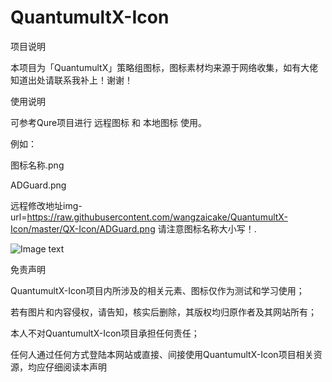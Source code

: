 # QuantumultX-Icon
项目说明

本项目为「QuantumultX」策略组图标，图标素材均来源于网络收集，如有大佬知道出处请联系我补上！谢谢！

使用说明

可参考Qure项目进行 远程图标 和 本地图标 使用。

例如：

图标名称.png

ADGuard.png

远程修改地址img-url=https://raw.githubusercontent.com/wangzaicake/QuantumultX-Icon/master/QX-Icon/ADGuard.png 请注意图标名称大小写！.

![Image text](https://s3.ax1x.com/2021/01/12/sJgTVf.png)

免责声明

QuantumultX-Icon项目内所涉及的相关元素、图标仅作为测试和学习使用；

若有图片和内容侵权，请告知，核实后删除，其版权均归原作者及其网站所有；

本人不对QuantumultX-Icon项目承担任何责任；

任何人通过任何方式登陆本网站或直接、间接使用QuantumultX-Icon项目相关资源，均应仔细阅读本声明
